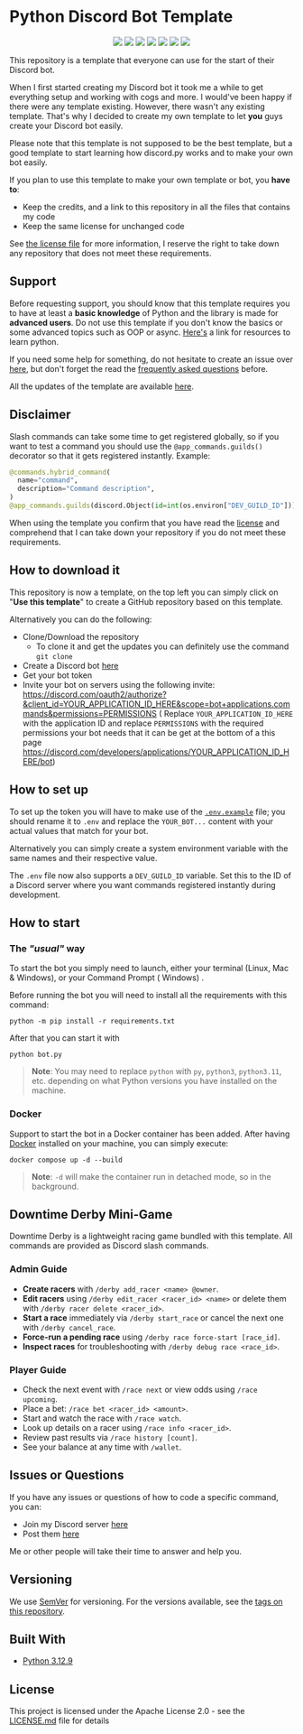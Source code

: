 # Python Discord Bot Template

<p align="center">
  <a href="https://discord.gg/xj6y5ZaTMr"><img src="https://img.shields.io/discord/1358456011316396295?logo=discord"></a>
  <a href="https://github.com/kkrypt0nn/Python-Discord-Bot-Template/releases"><img src="https://img.shields.io/github/v/release/kkrypt0nn/Python-Discord-Bot-Template"></a>
  <a href="https://github.com/kkrypt0nn/Python-Discord-Bot-Template/commits/main"><img src="https://img.shields.io/github/last-commit/kkrypt0nn/Python-Discord-Bot-Template"></a>
  <a href="https://github.com/kkrypt0nn/Python-Discord-Bot-Template/blob/main/LICENSE.md"><img src="https://img.shields.io/github/license/kkrypt0nn/Python-Discord-Bot-Template"></a>
  <a href="https://github.com/kkrypt0nn/Python-Discord-Bot-Template"><img src="https://img.shields.io/github/languages/code-size/kkrypt0nn/Python-Discord-Bot-Template"></a>
  <a href="https://conventionalcommits.org/en/v1.0.0/"><img src="https://img.shields.io/badge/Conventional%20Commits-1.0.0-%23FE5196?logo=conventionalcommits&logoColor=white"></a>
  <a href="https://github.com/psf/black"><img src="https://img.shields.io/badge/code%20style-black-000000.svg"></a>
</p>

This repository is a template that everyone can use for the start of their Discord bot.

When I first started creating my Discord bot it took me a while to get everything setup and working with cogs and more.
I would've been happy if there were any template existing. However, there wasn't any existing template. That's why I
decided to create my own template to let **you** guys create your Discord bot easily.

Please note that this template is not supposed to be the best template, but a good template to start learning how
discord.py works and to make your own bot easily.

If you plan to use this template to make your own template or bot, you **have to**:

- Keep the credits, and a link to this repository in all the files that contains my code
- Keep the same license for unchanged code

See [the license file](https://github.com/kkrypt0nn/Python-Discord-Bot-Template/blob/master/LICENSE.md) for more
information, I reserve the right to take down any repository that does not meet these requirements.

## Support

Before requesting support, you should know that this template requires you to have at least a **basic knowledge** of
Python and the library is made for **advanced users**. Do not use this template if you don't know the
basics or some advanced topics such as OOP or async. [Here's](https://pythondiscord.com/pages/resources) a link for resources to learn python.

If you need some help for something, do not hesitate to create an issue over [here](https://github.com/kkrypt0nn/Python-Discord-Bot-Template/issues), but don't forget the read the [frequently asked questions](https://github.com/kkrypt0nn/Python-Discord-Bot-Template/wiki/Frequently-Asked-Questions) before.

All the updates of the template are available [here](UPDATES.md).

## Disclaimer

Slash commands can take some time to get registered globally, so if you want to test a command you should use
the `@app_commands.guilds()` decorator so that it gets registered instantly. Example:

```py
@commands.hybrid_command(
  name="command",
  description="Command description",
)
@app_commands.guilds(discord.Object(id=int(os.environ["DEV_GUILD_ID"])))
```

When using the template you confirm that you have read the [license](LICENSE.md) and comprehend that I can take down
your repository if you do not meet these requirements.

## How to download it

This repository is now a template, on the top left you can simply click on "**Use this template**" to create a GitHub
repository based on this template.

Alternatively you can do the following:

- Clone/Download the repository
  - To clone it and get the updates you can definitely use the command
    `git clone`
- Create a Discord bot [here](https://discord.com/developers/applications)
- Get your bot token
- Invite your bot on servers using the following invite:
  https://discord.com/oauth2/authorize?&client_id=YOUR_APPLICATION_ID_HERE&scope=bot+applications.commands&permissions=PERMISSIONS (
  Replace `YOUR_APPLICATION_ID_HERE` with the application ID and replace `PERMISSIONS` with the required permissions
  your bot needs that it can be get at the bottom of a this
  page https://discord.com/developers/applications/YOUR_APPLICATION_ID_HERE/bot)

## How to set up

To set up the token you will have to make use of the [`.env.example`](.env.example) file; you should rename it to `.env` and replace the `YOUR_BOT...` content with your actual values that match for your bot.

Alternatively you can simply create a system environment variable with the same names and their respective value.

The `.env` file now also supports a `DEV_GUILD_ID` variable. Set this to the ID
of a Discord server where you want commands registered instantly during
development.

## How to start

### The _"usual"_ way

To start the bot you simply need to launch, either your terminal (Linux, Mac & Windows), or your Command Prompt (
Windows)
.

Before running the bot you will need to install all the requirements with this command:

```
python -m pip install -r requirements.txt
```

After that you can start it with

```
python bot.py
```

> **Note**: You may need to replace `python` with `py`, `python3`, `python3.11`, etc. depending on what Python versions you have installed on the machine.

### Docker

Support to start the bot in a Docker container has been added. After having [Docker](https://docker.com) installed on your machine, you can simply execute:

```
docker compose up -d --build
```

> **Note**: `-d` will make the container run in detached mode, so in the background.

## Downtime Derby Mini-Game

Downtime Derby is a lightweight racing game bundled with this template. All commands are provided as Discord slash commands.

### Admin Guide

- **Create racers** with `/derby add_racer <name> @owner`.
- **Edit racers** using `/derby edit_racer <racer_id> <name>` or delete them with `/derby racer delete <racer_id>`.
- **Start a race** immediately via `/derby start_race` or cancel the next one with `/derby cancel_race`.
- **Force-run a pending race** using `/derby race force-start [race_id]`.
- **Inspect races** for troubleshooting with `/derby debug race <race_id>`.

### Player Guide

- Check the next event with `/race next` or view odds using `/race upcoming`.
- Place a bet: `/race bet <racer_id> <amount>`.
- Start and watch the race with `/race watch`.
- Look up details on a racer using `/race info <racer_id>`.
- Review past results via `/race history [count]`.
- See your balance at any time with `/wallet`.

## Issues or Questions

If you have any issues or questions of how to code a specific command, you can:

- Join my Discord server [here](https://discord.gg/xj6y5ZaTMr)
- Post them [here](https://github.com/kkrypt0nn/Python-Discord-Bot-Template/issues)

Me or other people will take their time to answer and help you.

## Versioning

We use [SemVer](http://semver.org) for versioning. For the versions available, see
the [tags on this repository](https://github.com/kkrypt0nn/Python-Discord-Bot-Template/tags).

## Built With

- [Python 3.12.9](https://www.python.org/)

## License

This project is licensed under the Apache License 2.0 - see the [LICENSE.md](LICENSE.md) file for details
